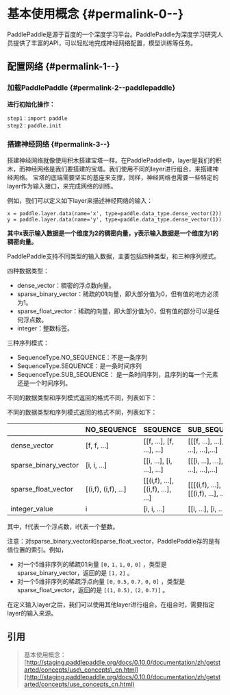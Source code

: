 # 基本使用概念 {#permalink-0--}

PaddlePaddle是源于百度的一个深度学习平台。PaddlePaddle为深度学习研究人员提供了丰富的API，可以轻松地完成神经网络配置，模型训练等任务。

## 配置网络 {#permalink-1--}

### 加载PaddlePaddle {#permalink-2--paddlepaddle}

**进行初始化操作：**

```
step1：import paddle
step2：paddle.init
```

### 搭建神经网络 {#permalink-3--}

搭建神经网络就像使用积木搭建宝塔一样。在PaddlePaddle中，layer是我们的积木，而神经网络是我们要搭建的宝塔。我们使用不同的layer进行组合，来搭建神经网络。 宝塔的底端需要坚实的基座来支撑，同样，神经网络也需要一些特定的layer作为输入接口，来完成网络的训练。

例如，我们可以定义如下layer来描述神经网络的输入：

```
x = paddle.layer.data(name='x', type=paddle.data_type.dense_vector(2))
y = paddle.layer.data(name='y', type=paddle.data_type.dense_vector(1))
```

**其中x表示输入数据是一个维度为2的稠密向量，y表示输入数据是一个维度为1的稠密向量。**

PaddlePaddle支持不同类型的输入数据，主要包括四种类型，和三种序列模式。

四种数据类型：

* dense\_vector：稠密的浮点数向量。
* sparse\_binary\_vector：稀疏的01向量，即大部分值为0，但有值的地方必须为1。
* sparse\_float\_vector：稀疏的向量，即大部分值为0，但有值的部分可以是任何浮点数。
* integer：整数标签。

三种序列模式：

* SequenceType.NO\_SEQUENCE：不是一条序列
* SequenceType.SEQUENCE：是一条时间序列
* SequenceType.SUB\_SEQUENCE： 是一条时间序列，且序列的每一个元素还是一个时间序列。

不同的数据类型和序列模式返回的格式不同，列表如下：

不同的数据类型和序列模式返回的格式不同，列表如下：

|  | NO\_SEQUENCE | SEQUENCE | SUB\_SEQUENCE |
| :--- | :--- | :--- | :--- |
| dense\_vector | \[f, f, ...\] | \[\[f, ...\], \[f, ...\], ...\] | \[\[\[f, ...\], ...\], \[\[f, ...\], ...\],...\] |
| sparse\_binary\_vector | \[i, i, ...\] | \[\[i, ...\], \[i, ...\], ...\] | \[\[\[i, ...\], ...\], \[\[i, ...\], ...\],...\] |
| sparse\_float\_vector | \[\(i,f\), \(i,f\), ...\] | \[\[\(i,f\), ...\], \[\(i,f\), ...\], ...\] | \[\[\[\(i,f\), ...\], ...\], \[\[\(i,f\), ...\], ...\],...\] |
| integer\_value | i | \[i, i, ...\] | \[\[i, ...\], \[i, ...\], ...\] |

其中，f代表一个浮点数，i代表一个整数。

注意：对sparse\_binary\_vector和sparse\_float\_vector，PaddlePaddle存的是有值位置的索引。例如，

* 对一个5维非序列的稀疏01向量
  `[0,`
  `1,`
  `1,`
  `0,`
  `0]`
  ，类型是sparse\_binary\_vector，返回的是
  `[1,`
  `2]`
  。
* 对一个5维非序列的稀疏浮点向量
  `[0,`
  `0.5,`
  `0.7,`
  `0,`
  `0]`
  ，类型是sparse\_float\_vector，返回的是
  `[(1,`
  `0.5),`
  `(2,`
  `0.7)]`
  。

在定义输入layer之后，我们可以使用其他layer进行组合。在组合时，需要指定layer的输入来源。

## 引用

> 基本使用概念：[http://staging.paddlepaddle.org/docs/0.10.0/documentation/zh/getstarted/concepts/use\_concepts\_cn.html](http://staging.paddlepaddle.org/docs/0.10.0/documentation/zh/getstarted/concepts/use_concepts_cn.html)



